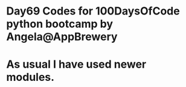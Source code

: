 # Day69 Codes for 100DaysOfCode python bootcamp by Angela@AppBrewery
# As usual I have used newer modules.

